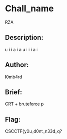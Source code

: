 # Chall_name 
RZA

## Description: 
u i i a i a u i i i a i

## Author: 
l0mb4rd

## Brief: 
CRT + bruteforce p

## Flag: 
CSCCTF{y0u_d0nt_n33d_q?